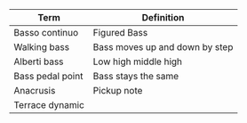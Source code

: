 | Term             | Definition                     |
| ---------------- | ------------------------------ |
| Basso continuo   | Figured Bass                   |
| Walking bass     | Bass moves up and down by step |
| Alberti bass     | Low high middle high           |
| Bass pedal point | Bass stays the same            |
| Anacrusis        | Pickup note                    |
| Terrace dynamic  |                                |
